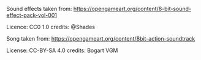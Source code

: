 Sound effects taken from:
https://opengameart.org/content/8-bit-sound-effect-pack-vol-001

Licence: CC0 1.0
credits: @Shades

Song taken from:
https://opengameart.org/content/8bit-action-soundtrack

License: CC-BY-SA 4.0
credits: Bogart VGM